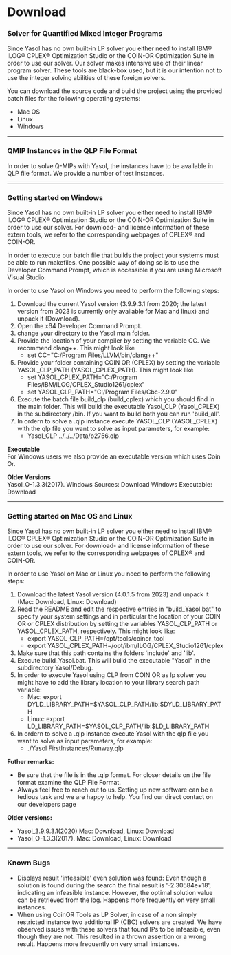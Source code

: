 # Download

### Solver for Quantified Mixed Integer Programs

Since Yasol has no own built-in LP solver you either need to install IBM® ILOG® CPLEX® Optimization Studio or the COIN-OR Optimization Suite in order to use our solver. Our solver makes intensive use of their linear program solver. These tools are black-box used, but it is our intention not to use the integer solving abilities of these foreign solvers.

You can download the source code and build the project using the provided batch files for the following operating systems:

* Mac OS
* Linux
* Windows
---
### QMIP Instances in the QLP File Format

In order to solve Q-MIPs with Yasol, the instances have to be available in QLP file format. We provide a number of test instances.

---

### Getting started on Windows

Since Yasol has no own built-in LP solver you either need to install IBM® ILOG® CPLEX® Optimization Studio or the COIN-OR Optimization Suite in order to use our solver. For download- and license information of these extern tools, we refer to the corresponding webpages of CPLEX® and COIN-OR.

In order to execute our batch file that builds the project your systems must be able to run makefiles. One possible way of doing so is to use the Developer Command Prompt, which is accessible if you are using Microsoft Visual Studio.  

In order to use Yasol on Windows you need to perform the following steps:

1. Download the current Yasol version (3.9.9.3.1 from 2020; the latest version from 2023 is currently only available for Mac and linux) and unpack it (Download).
2. Open the x64 Developer Command Prompt.
3. change your directory to the Yasol main folder.
4. Provide the location of your compiler by setting the variable CC. We recommend clang++. This might look like
    * set CC="C:/Program Files/LLVM/bin/clang++"
5. Provide your folder containing COIN OR (CPLEX) by setting the variable YASOL_CLP_PATH (YASOL_CPLEX_PATH). This might look like
    * set YASOL_CPLEX_PATH="C:/Program Files/IBM/ILOG/CPLEX_Studio1261/cplex"
    * set YASOL_CLP_PATH="C:/Program Files/Cbc-2.9.0"
6. Execute the batch file build_clp (build_cplex) which you should find in the main folder. This will build the executable Yasol_CLP (Yasol_CPLEX) in the subdirectory /bin. If you want to build both you can run 'build_all'.
7. In ordern to solve a .qlp instance execute YASOL_CLP (YASOL_CPLEX) with the qlp file you want to solve as input parameters, for example: 
    * Yasol_CLP ../../../Data/p2756.qlp

**Executable** <br>
For Windows users we also provide an executable version which uses Coin Or.

**Older Versions** <br>
Yasol_O-1.3.3(2017). Windows Sources: Download Windows Executable: Download

---
### Getting started on Mac OS and Linux

Since Yasol has no own built-in LP solver you either need to install IBM® ILOG® CPLEX® Optimization Studio or the COIN-OR Optimization Suite in order to use our solver. For download- and license information of these extern tools, we refer to the corresponding webpages of CPLEX® and COIN-OR.

In order to use Yasol on Mac or Linux you need to perform the following steps:

1. Download the latest Yasol version (4.0.1.5 from 2023) and unpack it (Mac: Download, Linux: Download)
2. Read the README and edit the respective entries in "build_Yasol.bat" to specify your system settings and in particular the location of your COIN OR or CPLEX distribution by setting the variables YASOL_CLP_PATH or YASOL_CPLEX_PATH, respectively. This might look like:
    * export YASOL_CLP_PATH=/opt/tools/coinor_tool
    * export YASOL_CPLEX_PATH=/opt/ibm/ILOG/CPLEX_Studio1261/cplex
3. Make sure that this path contains the folders 'include' and 'lib'.
4. Execute build_Yasol.bat. This will build the executable "Yasol" in the subdirectory Yasol/Debug.
5. In order to execute Yasol using CLP from COIN OR as lp solver you might have to add the library location to your library search path variable:
    * Mac: export DYLD_LIBRARY_PATH=\$YASOL_CLP_PATH/lib:$DYLD_LIBRARY_PATH
    * Linux: export LD_LIBRARY_PATH=\$YASOL_CLP_PATH/lib:$LD_LIBRARY_PATH
6. In ordern to solve a .qlp instance execute Yasol with the qlp file you want to solve as input parameters, for example: 
    * ./Yasol FirstInstances/Runway.qlp

**Futher remarks:**

* Be sure that the file is in the .qlp format. For closer details on the file format examine the QLP File Format.
* Always feel free to reach out to us. Setting up new software can be a tedious task and we are happy to help. You find our direct contact on our developers page

**Older versions:**

* Yasol_3.9.9.3.1(2020) Mac: Download, Linux: Download
* Yasol_O-1.3.3(2017). Mac: Download, Linux: Download
---
### Known Bugs

* Displays result 'infeasible' even solution was found: Even though a solution is found during the search the final result is '-2.30584e+18', indicating an infeasible instance. However, the optimal solution value can be retrieved from the log. Happens more frequently on very small instances.
* When using CoinOR Tools as LP Solver, in case of a non simply restricted instance two additional IP (CBC) solvers are created. We have observed issues with these solvers that found IPs to be infeasible, even though they are not. This resulted in a thrown assertion or a wrong result. Happens more frequently on very small instances.
